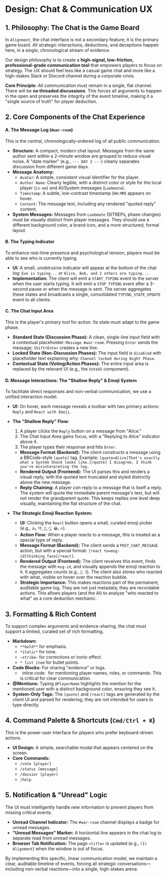 # Design: Chat & Communication UX

## 1. Philosophy: The Chat is the Game Board

In `Alignment`, the chat interface is not a secondary feature; it is the primary game board. All strategic interactions, deductions, and deceptions happen here, in a single, chronological stream of evidence.

Our design philosophy is to create a **high-signal, low-friction, professional-grade communication tool** that empowers players to focus on strategy. The UX should feel less like a casual game chat and more like a high-stakes Slack or Discord channel during a corporate crisis.

**Core Principle:** All communication must remain in a single, flat channel. There will be **no threaded discussions**. This forces all arguments to happen in the open and preserves the integrity of the event timeline, making it a "single source of truth" for player deduction.

## 2. Core Components of the Chat Experience

#### **A. The Message Log (`#war-room`)**

This is the central, chronologically-ordered log of all public communication.

*   **Structure:** A compact, modern chat layout. Messages from the same author sent within a 2-minute window are grouped to reduce visual noise. A "date marker" (e.g., `--- DAY 2 ---`) clearly separates discussion from different game days.
*   **Message Anatomy:**
    *   `Avatar`: A simple, consistent visual identifier for the player.
    *   `Author Name`: Clearly legible, with a distinct color or style for the local player (`is-me`) and AI/System messages (`Loebmate`).
    *   `Timestamp`: A subtle, low-contrast timestamp (`HH:MM`) appears on hover.
    *   `Content`: The message text, including any rendered "quoted reply" content.
*   **System Messages:** Messages from `Loebmate` (SITREPs, phase changes) must be visually distinct from player messages. They should use a different background color, a brand icon, and a more structured, formal layout.

#### **B. The Typing Indicator**

To enhance real-time presence and psychological tension, players must be able to see who is currently typing.

*   **UI:** A small, unobtrusive indicator will appear at the bottom of the chat log: `Eve is typing...` or `Alice, Bob, and 2 others are typing...`.
*   **Implementation:** The client will emit a `START_TYPING` event to the server when the user starts typing. It will emit a `STOP_TYPING` event after a 3-second pause or when the message is sent. The server aggregates these states and broadcasts a single, consolidated `TYPING_STATE_UPDATE` event to all clients.

#### **C. The Chat Input Area**

This is the player's primary tool for action. Its state must adapt to the game phase.

*   **Standard State (Discussion Phase):** A clean, single-line input field with a contextual placeholder: `Message #war-room`. Pressing `Enter` sends the message; `Shift+Enter` creates a new line.
*   **Locked State (Non-Discussion Phases):** The input field is `disabled` with placeholder text explaining why: `Channel locked during Night Phase`.
*   **Contextual State (Voting/Action Phases):** The entire input area is replaced by the relevant UI (e.g., the `VoteUI` component).

#### **D. Message Interactions: The "Shallow Reply" & Emoji System**

To facilitate direct responses and non-verbal communication, we use a unified interaction model.

*   **UI:** On hover, each message reveals a toolbar with two primary actions: `Reply` and `React with Emoji`.
*   **The "Shallow Reply" Flow:**
    1.  A player clicks the `Reply` button on a message from "Alice."
    2.  The Chat Input Area gains focus, with a "Replying to Alice" indicator above it.
    3.  The player types their response and hits `Enter`.
    *   **Message Format (Backend):** The client constructs a message using a BBCode-style `[quote]` tag. Example: `[quote=Alice]That's exactly what a System Shock looks like.[/quote] I disagree, I think you're misinterpreting the log.`
    *   **Rendered Output (Frontend):** The UI parses this and renders a visual reply, with the quoted text truncated and styled distinctly above the new message.
    *   **Reply Chaining:** A player *can* reply to a message that is itself a reply. The system will quote the immediate parent message's text, but will not render the grandparent quote. This keeps replies one level deep visually, maintaining the flat structure of the chat.

*   **The Strategic Emoji Reaction System:**
    *   **UI:** Clicking the `React` button opens a small, curated emoji picker (e.g., `👍`, `👎`, `🤔`, `👀`, `😂`, `🔥`).
    *   **Action Flow:** When a player reacts to a message, this is treated as a special type of reply.
    *   **Message Format (Backend):** The client sends a `POST_CHAT_MESSAGE` action, but with a special format: `[react to=msg-id]thinking_face[/react]`.
    *   **Rendered Output (Frontend):** The client receives this event, finds the message with `msg-id`, and visually appends the emoji reaction to it. It aggregates counts (e.g., `🤔 3`). The client also stores who reacted with what, visible on hover over the reaction bubble.
    *   **Strategic Importance:** This makes reactions part of the permanent, auditable game log. They are not just metadata; they are recordable actions. This allows players (and the AI) to analyze "who reacted to what" as a core deduction mechanic.

## 3. Formatting & Rich Content

To support complex arguments and evidence-sharing, the chat must support a limited, curated set of rich formatting.

*   **Markdown:**
    *   `**bold**` for emphasis.
    *   `*italic*` for tone.
    *   `~strike~` for corrections or ironic effect.
    *   `* list item` for bullet points.
*   **Code Blocks:** For sharing "evidence" or logs.
    *   ` `inline code` ` for mentioning player names, roles, or commands. This is critical for clear communication.
*   **@Mentions:** Typing `@PlayerName` highlights the mention for the mentioned user with a distinct background color, ensuring they see it.
*   **System-Only Tags:** The `[quote]` and `[react]` tags are generated by the client UI and parsed for rendering; they are not intended for users to type directly.

## 4. Command Palette & Shortcuts (`Cmd/Ctrl + K`)

This is the power-user interface for players who prefer keyboard-driven actions.

*   **UI Design:** A simple, searchable modal that appears centered on the screen.
*   **Core Commands:**
    *   `/vote [player]`
    *   `/status [message]`
    *   `/dossier [player]`
    *   `/help`

## 5. Notification & "Unread" Logic

The UI must intelligently handle new information to prevent players from missing critical events.

*   **Unread Channel Indicator:** The `#war-room` channel displays a badge for unread messages.
*   **"Unread Messages" Marker:** A horizontal line appears in the chat log to separate read from unread messages.
*   **Browser Tab Notification:** The page `<title>` is updated (e.g., `(1) Alignment`) when the window is out of focus.

By implementing this specific, linear communication model, we maintain a clear, auditable timeline of events, forcing all strategic conversations—including non-verbal reactions—into a single, high-stakes arena.